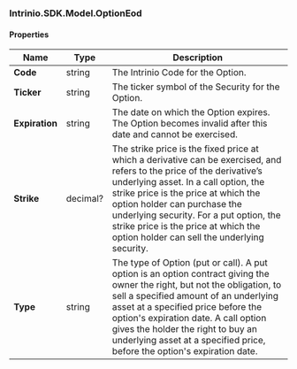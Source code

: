 [//]: # (CLASS:Intrinio.SDK.Model.OptionEod)

[//]: # (KIND:object)

### Intrinio.SDK.Model.OptionEod
#### Properties

[//]: # (START_DEFINITION)

Name | Type | Description
------------ | ------------- | -------------
**Code** | string | The Intrinio Code for the Option. &nbsp;
**Ticker** | string | The ticker symbol of the Security for the Option. &nbsp;
**Expiration** | string | The date on which the Option expires. The Option becomes invalid after this date and cannot be exercised. &nbsp;
**Strike** | decimal? | The strike price is the fixed price at which a derivative can be exercised, and refers to the price of the derivative’s underlying asset.  In a call option, the strike price is the price at which the option holder can purchase the underlying security.  For a put option, the strike price is the price at which the option holder can sell the underlying security. &nbsp;
**Type** | string | The type of Option (put or call). A put option is an option contract giving the owner the right, but not the obligation, to sell a specified amount of an underlying asset at a specified price before the option&#39;s expiration date. A call option gives the holder the right to buy an underlying asset at a specified price, before the option&#39;s expiration date. &nbsp;

[//]: # (END_DEFINITION)


